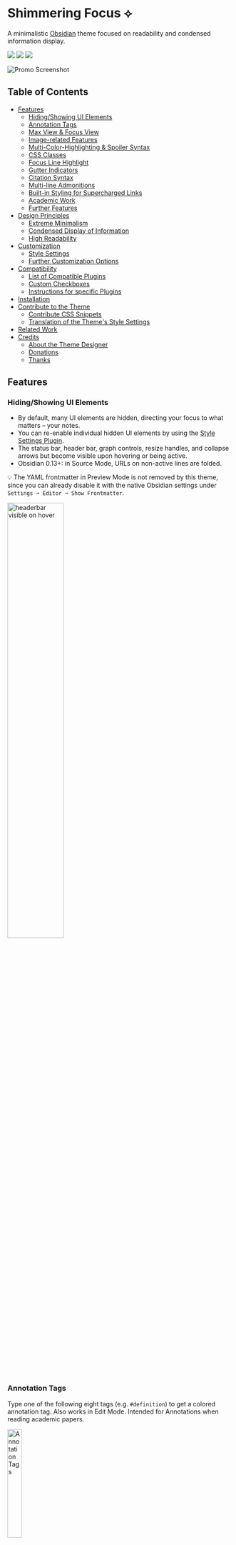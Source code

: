 # Shimmering Focus ⟡

A minimalistic [Obsidian](https://obsidian.md/) theme focused on readability and condensed information display.

<!-- manually updated-->
![](https://img.shields.io/badge/downloads-9942-6E4E9B?style=plastic) ![](https://img.shields.io/github/last-commit/chrisgrieser/shimmering-focus?style=plastic) [![](https://img.shields.io/badge/changelog-click%20here-FFE800?style=plastic)](Changelog.md)

<img src="https://raw.githubusercontent.com/chrisgrieser/shimmering-focus/main/dual-theme-screenshot.png" alt="Promo Screenshot">

## Table of Contents
<!-- MarkdownTOC -->

- [Features](#features)
	- [Hiding/Showing UI Elements](#hidingshowing-ui-elements)
	- [Annotation Tags](#annotation-tags)
	- [Max View & Focus View](#max-view--focus-view)
	- [Image-related Features](#image-related-features)
	- [Multi-Color-Highlighting & Spoiler Syntax](#multi-color-highlighting--spoiler-syntax)
	- [CSS Classes](#css-classes)
	- [Focus Line Highlight](#focus-line-highlight)
	- [Gutter Indicators](#gutter-indicators)
	- [Citation Syntax](#citation-syntax)
	- [Multi-line Admonitions](#multi-line-admonitions)
	- [Built-in Styling for Supercharged Links](#built-in-styling-for-supercharged-links)
	- [Academic Work](#academic-work)
	- [Further Features](#further-features)
- [Design Principles](#design-principles)
	- [Extreme Minimalism](#extreme-minimalism)
	- [Condensed Display of Information](#condensed-display-of-information)
	- [High Readability](#high-readability)
- [Customization](#customization)
	- [Style Settings](#style-settings)
	- [Further Customization Options](#further-customization-options)
- [Compatibility](#compatibility)
	- [List of Compatible Plugins](#list-of-compatible-plugins)
	- [Custom Checkboxes](#custom-checkboxes)
	- [Instructions for specific Plugins](#instructions-for-specific-plugins)
- [Installation](#installation)
- [Contribute to the Theme](#contribute-to-the-theme)
	- [Contribute CSS Snippets](#contribute-css-snippets)
	- [Translation of the Theme's Style Settings](#translation-of-the-themes-style-settings)
- [Related Work](#related-work)
- [Credits](#credits)
	- [About the Theme Designer](#about-the-theme-designer)
	- [Donations](#donations)
	- [Thanks](#thanks)

<!-- /MarkdownTOC -->

## Features

### Hiding/Showing UI Elements
- By default, many UI elements are hidden, directing your focus to what matters – your notes.
- You can re-enable individual hidden UI elements by using the [Style Settings Plugin](https://github.com/mgmeyers/obsidian-style-settings/).
- The status bar, header bar, graph controls, resize handles, and collapse arrows but become visible upon hovering or being active.
- Obsidian 0.13+: in Source Mode, URLs on non-active lines are folded.

💡 The YAML frontmatter in Preview Mode is not removed by this theme, since you can already disable it with the native Obsidian settings under `Settings ➞ Editor ➞ Show Frontmatter`.

<img src="https://user-images.githubusercontent.com/73286100/131692972-e523f2d4-40c7-452c-83ac-a7f2fbd546ae.gif" alt="headerbar visible on hover" width=50%>

### Annotation Tags
Type one of the following eight tags (e.g. `#definition`) to get a colored annotation tag. Also works in Edit Mode. Intended for Annotations when reading academic papers.

<img width=25% alt="Annotation Tags" src="https://user-images.githubusercontent.com/73286100/146721469-c453a9ed-0e28-4923-a171-f1e196c2e6e1.png">

💡 You can add your own Annotation Tags by adding a snippet [using this template](CSS%20Snippets/annotation-tag-template.css).

### Max View & Focus View
- __Max View__ *(disabled by default)*: When the *left* sidebar is hidden, line length is extended to full length, and images & PDFs are expanded to full width. Readable line length and smaller image & PDF size are re-applied when the left sidebar is shown again.[^1] This is useful when dealing with big tables or many images. To enable *Max View* or adjust the size of images & PDFs, use the [Style Settings Plugin](https://github.com/mgmeyers/obsidian-style-settings/).
- __Focus View__ *(disabled by default)*: Hiding the *left* side bar will also hide the *right* sidebar, with the right side bar staying hidden until the left one is shown again. This synergizes with *Max View*, but also works independently. To enable *Focus View*, use the [Style Settings Plugin](https://github.com/mgmeyers/obsidian-style-settings/).

💡  For both features, it is useful to set a hotkey for the built-in command `Toggle left sidebar`.

<img src="https://user-images.githubusercontent.com/73286100/138562271-2f7d3589-d580-49e4-bea6-ca3e3004ab78.gif" alt="Promo Max View" width=60%>

### Image-related Features
- Click & hold an image to zoom (Preview Mode).
- Alt-text is automatically used as image caption (Preview Mode).
- Set a default image size with the Style Settings Plugin.
- You can also use [Max View](#max-view--focus-view) to toggle between reduced and full image sizes.

### Multi-Color-Highlighting & Spoiler Syntax
- Surround highlights with `*` or `**` for alternative highlight colors (`*==cyan==*` and `**==yellow==**`).
- You can use the [Extra Markdown Commands Plugin](https://github.com/chrisgrieser/obsidian-extra-md-commands) to get hotkeys for them.
- Spoiler Syntax: Emphasized Strikethroughs (`*~~spoiler~~*`) will selectively hide text, except when hovered or the active line.

### CSS Classes
Add `cssclass: {name}` to your yaml front matter to activate specific styling of the note in Preview Mode. The following CSS classes are built in with this theme (more coming in the future):
- `cssclass: clean-top`: Removes Metadata Information, YAML frontmatter, and Breadcrumbs trail from the top of the note.
- `cssclass: clean-embeds`: Embeds in that note are fully embedded, looking like one document.
- `cssclass: dataview-list-in-table`: If you are using a dataview query where some table cells contain lists, use this CSS class to remove the vertical table lines that are off.

### Focus Line Highlight
![Focused Line Highlight](https://user-images.githubusercontent.com/73286100/147863593-a50fbeb0-04c2-4faf-8253-62abf8efca2d.gif)

In contrast to typical active line highlights, the *focused* line highlight will only highlight the direct line where the cursor is located. However, this feature disables the ability to scroll horizontally, so it is disabled by default and must be enabled in the Style Settings. 

### Gutter Indicators
To help increase scannability of long notes, some the presence of some easy-to-miss elements are indicated in the gutter. All indicators can be turned off with the [Style Settings Plugin](https://github.com/mgmeyers/obsidian-style-settings/).
- Footnotes (all modes)
- Search Result Matches (only Source Mode & Live Preview)
- Unresolved links (only Preview Mode)

<img src="https://user-images.githubusercontent.com/73286100/147931964-d5e5d309-d821-4fa1-86c1-4a8952a249d3.png" alt="image" width=70%>

### Citation Syntax
Using a double-blockquote (`>>`) after a normal blockquote (`>`) will result in text formatted like a citation.

<img width=60% alt="Screen Recording 2022-01-09 at 16 17 17" src="https://user-images.githubusercontent.com/73286100/148688725-f0c3e0a6-0712-4ead-b787-cf56dafc8e40.gif">

### Multi-line Admonitions
Using triple-blockquotes (`>>>`) will create admonitions which work in all three modes. No Plugin or `cssclass` required.

<img width=60% alt="Screen Recording 2022-01-09 at 14 58 54" src="https://user-images.githubusercontent.com/73286100/148685705-2575e205-4554-4474-96e2-50d65d486e64.gif">

### Built-in Styling for Supercharged Links
This theme includes built-in styling for the [Supercharged Links Plugin](https://github.com/mdelobelle/obsidian_supercharged_links). This means you can make use of the plugin's features without the need write your own CSS! (If you already have your own Supercharged Links setup, you can turn those of with the Style Settings Plugin.) For now the theme includes the following styling:
- Links to _Kanban Boards_ get "🎆" prepended
- Links to notes with the tag `#seedling` get "🌱" prepended
- Notes with `#evergreen` get "🌲" prepended
- Notes with `#moc` get "🗺" prepended
- Notes with `#person` get "👤" prepended
- Notes with `#checklist` get "☑️" prepended
- Links to _Literature Notes_ get a tooltip with the content of the `title` yaml key when hovering and get "📖" prepended. (Actually, this applies to any note with a `title` yaml frontmatter key.)
- Breadcrumbs users: Links to notes with the `up` yaml key get a tooltip with the content of that yaml key, and get "🥖" prepended.

<img width=60% alt="Demo tooltips" src="https://publish-01.obsidian.md/access/e25082da1bfe16d54e36618cd5bfee68/00%20-%20Contribute%20to%20the%20Obsidian%20Hub/02%20Attachments/Tooltips-for-Literature-Notes-with-Supercharged-Links.gif">

**Setup**
- Install [the plugin](https://github.com/mdelobelle/obsidian_supercharged_links).
- Make sure you have `Parse all tags in the file` enabled in the plugin's settings.
- If you are using the "Page Preview" Core Plugin, configure it to not display previews for the cases where you want the tooltips to show up.
- Paste the following field in the text field `Target Attributes for styling`:

```text
kanban-plugin, title, up
```

### Academic Work
- Extensive Styling and settings specifically for the [Longform Plugin](https://github.com/kevboh/longform). Prepend a `_` to file names of longform scenes to create sub-scenes that are indented in the sidebar.
- [Pandoc Citations](https://pandoc.org/MANUAL.html#citations-in-note-styles) (`[@citekey]`) and footnotes are visually emphasized.
- Footnotes get [separate indicators in the gutter](#gutter-indicators).
- The [built-in styling for Supercharged Links](#built-in-styling-for-supercharged-links) includes tooltips showing the literature note for popups.
- The alt-text of images is used as caption text, in line with Pandoc's conversion behavior
- The [Max View](#max-view--focus-view) is useful for displaying wide markdown tables.
- [Multi-Color-Highlighting](#multi-color-highlighting--spoiler-syntax) and [Annotation Tags](#annotation-tags) have specifically been made for academic reading.
- Indicates trailing white spaces when there is more than one space. This is useful for the Markdown [Two Space Rule](https://daringfireball.net/projects/markdown/syntax#p). 

### Further Features
- Relationship lines in various side bar tabs
- File explorer icons
- Customizable Brightness of the Theme
- Dark Mode for PDFs (when using the theme in dark mode)
- Styled [progress bars (`<progress>`)](https://developer.mozilla.org/en-US/docs/Web/HTML/Element/progress)
- Resizable Graph View Controls (resize at the bottom-right)
- Compatible with [SlRvb's Checkboxes](https://publish.obsidian.md/hub/02+-+Community+Expansions/02.05+All+Community+Expansions/CSS+Snippets/Alternate+Checkboxes+(SlRvb)).

[⬆️ Go Back to Top](#Table-of-Contents)

## Design Principles

### Extreme Minimalism
- This theme is mainly intended for experienced users using mainly the keyboard for navigation.
- As much clutter as possible is removed, letting you focus on content & information that matters.
- You can re-enable all hidden elements by using the [Style Settings Plugin](https://github.com/mgmeyers/obsidian-style-settings/).
- 💡 The settings can still be accessed via `cmd + ,` or `ctrl + ,`.

### Condensed Display of Information
- Screen real estate is used much more efficiently to display more information at the same time.
- Useful for smaller screens, split screens, bigger font sizes, or simply to see more information without having to scroll.
- Images and PDFs are displayed at a smaller sized. (Size can be configured with the Style Settings Plugin,) Click and hold an image to enlarge it again, or use the [Max View Feature](#Max-View).
- Option to trim filenames in the sidebar for even more compactness.

<img width=60% alt="Screenshot 2021-10-23 17 06 22" src="https://user-images.githubusercontent.com/73286100/138561771-1067d041-eeb2-4dfe-8d79-f7fa754ca419.png">

### High Readability
- Brightness and line length are both adjustable via [Style Settings Plugin](https://github.com/mgmeyers/obsidian-style-settings/).
- [Gutter Indicators](#gutter-indicators) and the visual emphasis of Pandoc Citations and footnotes increase the scannability of longer notes.
- Wider Input boxes, clearer icons, increased size of small UI elements (e.g. collapse indicators), thicker lines for tables & hr.
- Increased contrast throughout, especially with the [annoying gray font on light-gray background](https://forum.obsidian.md/t/enhance-default-color-contrast-of-the-icons/23045/3).
- Decreased font size variation to increase readability & information density
- At the same time increased distinctiveness of different classes through subtle variation in typeface, font style, or backgrounds.
- Alternating row colors in tables, Command Palette, and Quick Switchers, ...
- Increased readability of bold in dark mode by applying subtle text shadow.
- Plugin names in the Command Palette are moved to the right and more visually distinct.
- Overscroll at the bottom of the editor and settings tabs.
- Easy-to-read fonts for every use case:
	- [iA Writer Quattro](https://github.com/iaolo/iA-Fonts/tree/master/iA%20Writer%20Quattro) as clear sans font for the editor
	- [Recursive](https://www.recursive.design/) for as a clear UI font
	- [Input Mono](https://input.djr.com/) as monospace font for code
	- [Optima](https://en.wikipedia.org/wiki/Optima) as humanist font for headings
	- [Crimson Pro](https://fonts.google.com/specimen/Crimson+Pro) as serif font for Longform notes

<img src="https://user-images.githubusercontent.com/73286100/144147616-59ba2513-78cc-4143-91e5-c222bc307bd9.gif" alt="Screen Recording 2021-12-01 at 00 51 21a" width=60%>

[⬆️ Go Back to Top](#Table-of-Contents)

## Customization

### Style Settings
This themes supports dozens of customization options via the [Style Settings Plugin](https://github.com/mgmeyers/obsidian-style-settings/). 

<img width=50% alt="Screenshot 2021-12-19 21 12 59" src="https://user-images.githubusercontent.com/73286100/146689428-e29af1e7-92f8-4dce-afda-ef3545743d96.png">

### Further Customization Options
- To add your own annotation tags, [use this template](CSS%20Snippets/annotation-tag-template.css).
- To switch to outlined [Material Icons](https://fonts.google.com/icons?selected=Material+Icons), add [this CSS snippet](CSS%20Snippets/outlined-material-icons.css).

## Compatibility

### List of Compatible Plugins
*Shimmering Focus* is compatible with and has includes styling for all core plugins, the most common community plugins, as well as about a dozen more community plugins.

➡️ [Full list of compatible plugins.](https://publish.obsidian.md/hub/02+-+Community+Expansions/02.05+All+Community+Expansions/Themes/Shimmering+Focus#Plugin+Compatibility+1)

### Custom Checkboxes
This theme has been adjusted to be compatible with [SlRvb's Checkboxes](https://publish.obsidian.md/hub/02+-+Community+Expansions/02.05+All+Community+Expansions/CSS+Snippets/Alternate+Checkboxes+(SlRvb)).

### Instructions for specific Plugins
In accordance with the minimalistic philosophy of the theme, unnecessary UI elements of some plugins have also been removed. However, you can still access the full plugin functionality.

- __Longform__: Prepend a `_` to file names of longform scenes to create sub-scenes. 
- __Sliding Panes__: As long as you are using `rotated headers`, the header is permanently shown.
- __Kanban__: Right-click cards to edit them.
- __Supercharged Links__: The theme includes [various built-in styling](#built-in-styling-for-supercharged-links). You can turn those of with the Style Settings plugin.
- __Breadcrumbs__: Even with buttons removed, you can still refresh the index via Command Palette. When Supercharged Links is installed, [hovering over a link with the `up` yaml field](#built-in-styling-for-supercharged-links) displays the content of that field.
- __Quick Explorer__: Re-enable the title bar with the [Style Settings Plugin](https://github.com/mgmeyers/obsidian-style-settings/) for the breadcrumbs
- __Dataview__: If the table lines are off, use the [`dataview-list-in-table` CSS Classes](#css-classes)
- __Ozan's Image in Editor__: Image Sizes are affected by the Image Settings & by the Max View Feature.
- __Starred (Core Plugin)__: To be able to star searches, re-enable the Starred pane buttons with the [Style Settings Plugin](https://github.com/mgmeyers/obsidian-style-settings/)

## Installation
You can find *Shimmering Focus* in Obsidian's community themes browser under `Obsidian Settings ➞ Appearance ➞ Themes ➞ Manage`.

## Contribute to the Theme

### Contribute CSS Snippets
The following types of CSS snippets are self-contained and relatively easy to contribute:
- [CSS Classes](#css-classes), e.g. for tables.
- More built-in styling for the [Supercharged Links Plugin](#built-in-styling-for-supercharged-links).
- Support or fixes for [plugins that are not supported yet](https://publish.obsidian.md/hub/02+-+Community+Expansions/02.05+All+Community+Expansions/Themes/Shimmering+Focus#Plugin+Compatibility+1).
- [Most open feature requests](https://github.com/chrisgrieser/shimmering-focus/issues?q=is%3Aissue+is%3Aopen+label%3Aenhancement) are also relatively easy to implement, I simply haven't gotten the time to get to them.
- Color Schemes which can be selected via Style Settings. Simply use the following template. (Note that these will change, once I added options to customize other colors like accent colors.)

```css
/* template for adding a preset color scheme to Shimmering Focus */
.theme-dark.theme-dark,
.theme-light.theme-light {
	--light-hue: 220;
	--dark-hue: 0;
	--dark-sat: 0%;
	--light-sat: 0%;
	--brightness-light: 15%;
	--brightness-dark: 5%;
}
```

If you have any of those working in a CSS snippet, [please open an issue](https://github.com/chrisgrieser/shimmering-focus/issues/new?assignees=&labels=contribution&template=contribute_css.yml&title=Contribution%3A+) and I'll add them to the theme. 🙂

### Translation of the Theme's Style Settings
Very welcome are [localizations of Style Settings Plugins](https://github.com/mgmeyers/obsidian-style-settings#localization-support), so the theme is more accessible to non-English speakers. This requires no knowledge of CSS. Please [get in touch with me](#about-the-theme-designer) first if you are interested in translating, since this one requires a bit of explanation.

## Related Work
If you use Alfred, you can also check out [my themes for Alfred](https://github.com/chrisgrieser/alfred-themes).

## Credits

### About the Theme Designer
In my day job, I am a sociologist studying the social mechanisms underlying the digital economy. For my PhD project, I investigate the governance of the app economy and how software ecosystems manage the tension between innovation and compatibility. If you are interested in this subject, feel free to visit [my academic homepage](https://chris-grieser.de/) and get in touch.

- [Discord](https://discord.gg/veuWUTm): `@pseudometa#9546`
- Twitter: [@pseudo_meta](https://twitter.com/pseudo_meta)

Please report theme-related requests by creating a [GitHub issues](https://github.com/chrisgrieser/shimmering-focus/issues) — it is easier to keep track of them there. 

### Donations
Donations are welcome via [PayPal](https://www.paypal.com/paypalme/ChrisGrieser) or [Ko-Fi](https://ko-fi.com/pseudometa). 🙏

### Thanks
Thanks for help and/or CSS snippets:
- **@SlRvb**
- **@javalent**
- @Chetachie
- @Atlas
- @jdaniel
- @NothingIsLost
- @Moonbase59

[⬆️ Go Back to Top](#Table-of-Contents)

[^1]: Requires the `Readable line length` editor setting to be *enabled*.

